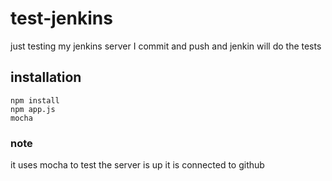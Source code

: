 # test-jenkins
just testing my jenkins server
I commit and push and jenkin will do the tests

## installation
```
npm install
npm app.js
mocha

```
### note
it uses mocha to test the server is up
it is connected to github